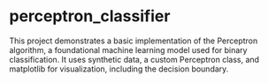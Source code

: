 # perceptron_classifier
This project demonstrates a basic implementation of the Perceptron algorithm, a foundational machine learning model used for binary classification. It uses synthetic data, a custom Perceptron class, and matplotlib for visualization, including the decision boundary.

